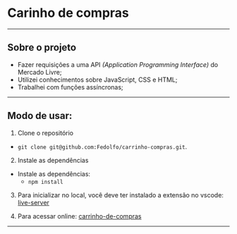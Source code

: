 # Carinho de compras
---

## Sobre o projeto

- Fazer requisições a uma API *(Application Programming Interface)* do Mercado Livre;
- Utilizei conhecimentos sobre JavaScript, CSS e HTML;
- Trabalhei com funções assíncronas;

---

## Modo de usar:

1. Clone o repositório
  * `git clone git@github.com:Fedolfo/carrinho-compras.git`.

2. Instale as dependências
  * Instale as dependências:
    * `npm install`

3. Para inicializar no local, você deve ter instalado a extensão no vscode:
    [live-server](https://marketplace.visualstudio.com/items?itemName=ritwickdey.LiveServer)

4. Para acessar online:
    [carrinho-de-compras](https://carrinho-compras-gamma.vercel.app/)

---

